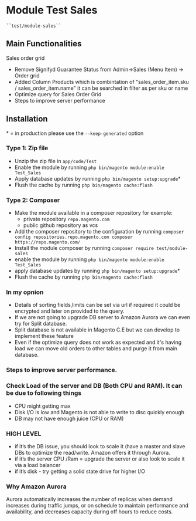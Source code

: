 ﻿# Module Test Sales

    ``test/module-sales``

## Main Functionalities
Sales order grid

- Remove Signifyd Guarantee Status from Admin->Sales (Menu Item) -> Order grid<br>
- Added Column Products which is combintation of "sales_order_item.sku / sales_order_item.name" it can be searched in filter as per sku or name<br>
- Optimize query for Sales Order Grid<br>
- Steps to improve server performance 

## Installation
\* = in production please use the `--keep-generated` option

### Type 1: Zip file

 - Unzip the zip file in `app/code/Test`
 - Enable the module by running `php bin/magento module:enable Test_Sales`
 - Apply database updates by running `php bin/magento setup:upgrade`\*
 - Flush the cache by running `php bin/magento cache:flush`

### Type 2: Composer

 - Make the module available in a composer repository for example:
    - private repository `repo.magento.com`
    - public github repository as vcs
 - Add the composer repository to the configuration by running `composer config repositories.repo.magento.com composer https://repo.magento.com/`
 - Install the module composer by running `composer require test/module-sales`
 - enable the module by running `php bin/magento module:enable Test_Sales`
 - apply database updates by running `php bin/magento setup:upgrade`\*
 - Flush the cache by running `php bin/magento cache:flush`
 
### In my opnion 
- Details of sorting fields,limits can be set via url if required it could be encrypted and later on provided to the query.
- If we are not going to upgrade DB server to Amazon Aurora we can even try for Split database. 
- Split database is not available in Magento C.E but we can develop to implement these feature
- Even if the optimize query does not work as expected and it's having load we can move old orders to other tables and purge it from main database.

### Steps to improve server performance.

### Check Load of the server and DB (Both CPU and RAM). It can be due to following things
  - CPU might getting max
  - Disk I/O is low and Magento is not able to write to disc quickly enough
  - DB may not have enough juice (CPU or RAM)

### HIGH LEVEL
  - if it’s the DB issue, you should look to scale it (have a master and slave DBs to optimize the read/write. Amazon offers it through Aurora.
  - if it’s the server CPU /Ram = upgrade the server or also look to scale it via a load balancer
  - if it’s disk - try getting a solid state drive for higher I/O

### Why Amazon Aurora
  Aurora automatically increases the number of replicas when demand increases during traffic jumps, or on schedule to maintain performance and availability, and decreases capacity during off hours to reduce costs. 
